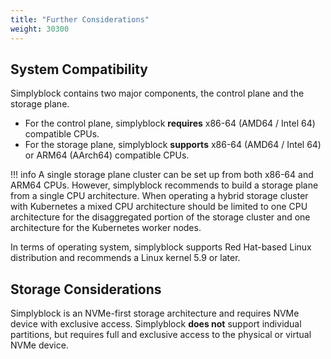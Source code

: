 ```yaml
---
title: "Further Considerations"
weight: 30300
---
```


## System Compatibility

Simplyblock contains two major components, the control plane and the storage plane.

- For the control plane, simplyblock **requires** x86-64 (AMD64 / Intel 64) compatible CPUs.
- For the storage plane, simplyblock **supports** x86-64 (AMD64 / Intel 64) or ARM64 (AArch64) compatible CPUs.

!!! info
    A single storage plane cluster can be set up from both x86-64 and ARM64 CPUs. However, simplyblock recommends to
    build a storage plane from a single CPU architecture. When operating a hybrid storage cluster with Kubernetes
    a mixed CPU architecture should be limited to one CPU architecture for the disaggregated portion of the storage
    cluster and one architecture for the Kubernetes worker nodes.

In terms of operating system, simplyblock supports Red Hat-based Linux distribution and recommends a Linux kernel 5.9
or later.

## Storage Considerations

Simplyblock is an NVMe-first storage architecture and requires NVMe device with exclusive access. Simplyblock **does
not** support individual partitions, but requires full and exclusive access to the physical or virtual NVMe device.
